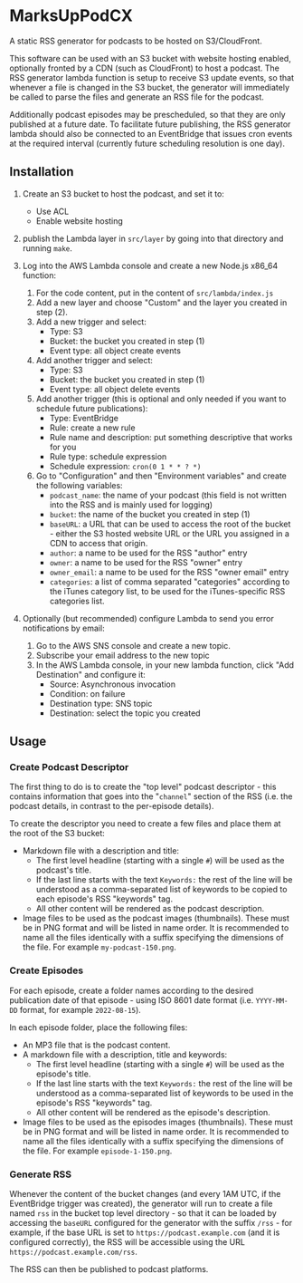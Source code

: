 # MarksUpPodCX

A static RSS generator for podcasts to be hosted on S3/CloudFront.

This software can be used with an S3 bucket with website hosting enabled, optionally fronted by a CDN
(such as CloudFront) to host a podcast. The RSS generator lambda function is setup to receive S3 update
events, so that whenever a file is changed in the S3 bucket, the generator will immediately be called to
parse the files and generate an RSS file for the podcast.

Additionally podcast episodes may be prescheduled, so that they are only published at a future date.
To facilitate future publishing, the RSS generator lambda should also be connected to an EventBridge that
issues cron events at the required interval (currently future scheduling resolution is one day).

## Installation

1. Create an S3 bucket to host the podcast, and set it to:
    - Use ACL
    - Enable website hosting
    
2. publish the Lambda layer in `src/layer` by going into that directory and running `make`.

2. Log into the AWS Lambda console and create a new Node.js x86_64 function:
   
    1. For the code content, put in the content of `src/lambda/index.js`
    2. Add a new layer and choose "Custom" and the layer you created in step (2).
    3. Add a new trigger and select:
        * Type: S3
        * Bucket: the bucket you created in step (1)
        * Event type: all object create events
    4. Add another trigger and select:
        * Type: S3
        * Bucket: the bucket you created in step (1)
        * Event type: all object delete events
    5. Add another trigger (this is optional and only needed if you want to schedule future publications):
        * Type: EventBridge
        * Rule: create a new rule
        * Rule name and description: put something descriptive that works for you
        * Rule type: schedule expression
        * Schedule expression: `cron(0 1 * * ? *)`
    6. Go to "Configuration" and then "Environment variables" and create the following variables:
        * `podcast_name`: the name of your podcast (this field is not written into the RSS and is mainly used for logging)
        * `bucket`: the name of the bucket you created in step (1)
        * `baseURL`: a URL that can be used to access the root of the bucket - either the S3 hosted website URL or the URL you assigned in a CDN to access that origin.
        * `author`: a name to be used for the RSS "author" entry
        * `owner`: a name to be used for the RSS "owner" entry
        * `owner_email`: a name to be used for the RSS "owner email" entry
        * `categories`: a list of comma separated "categories" according to the iTunes category list, to be used for the iTunes-specific RSS categories list.
    
4. Optionally (but recommended) configure Lambda to send you error notifications by email:

    1. Go to the AWS SNS console and create a new topic.
    2. Subscribe your email address to the new topic
    3. In the AWS Lambda console, in your new lambda function, click "Add Destination" and configure it:
        * Source: Asynchronous invocation
        * Condition: on failure
        * Destination type: SNS topic
        * Destination: select the topic you created

## Usage

### Create Podcast Descriptor

The first thing to do is to create the "top level" podcast descriptor - this contains information that goes into the "`channel`" section of the RSS (i.e. the podcast details, in contrast to the per-episode details).

To create the descriptor you need to create a few files and place them at the root of the S3 bucket:

- Markdown file with a description and title:
  - The first level headline (starting with a single `#`) will be used as the podcast's title.
  - If the last line starts with the text `Keywords:` the rest of the line will be understood as a comma-separated list of keywords to be copied to each episode's RSS "keywords" tag.
  - All other content will be rendered as the podcast description.
- Image files to be used as the podcast images (thumbnails). These must be in PNG format and will be listed in name order. It is recommended to name all the files identically with a suffix specifying the dimensions of the file. For example `my-podcast-150.png`.

### Create Episodes

For each episode, create a folder names according to the desired publication date of that episode - using ISO 8601 date format (i.e. `YYYY-MM-DD` format, for example `2022-08-15`).

In each episode folder, place the following files:

- An MP3 file that is the podcast content.
- A markdown file with a description, title and keywords:
  - The first level headline (starting with a single `#`) will be used as the episode's title.
  - If the last line starts with the text `Keywords:` the rest of the line will be understood as a comma-separated list of keywords to be used in the episode's RSS "keywords" tag.
  - All other content will be rendered as the episode's description.
- Image files to be used as the episodes images (thumbnails). These must be in PNG format and will be listed in name order. It is recommended to name all the files identically with a suffix specifying the dimensions of the file. For example `episode-1-150.png`.

### Generate RSS

Whenever the content of the bucket changes (and every 1AM UTC, if the EventBridge trigger was created), the generator will run to create a file named `rss` in the bucket top level directory - so that it can be loaded by accessing the `baseURL` configured for the generator with the suffix `/rss` - for example, if the base URL is set to `https://podcast.example.com` (and it is configured correctly), the RSS will be accessible using the URL `https://podcast.example.com/rss`.

The RSS can then be published to podcast platforms.

